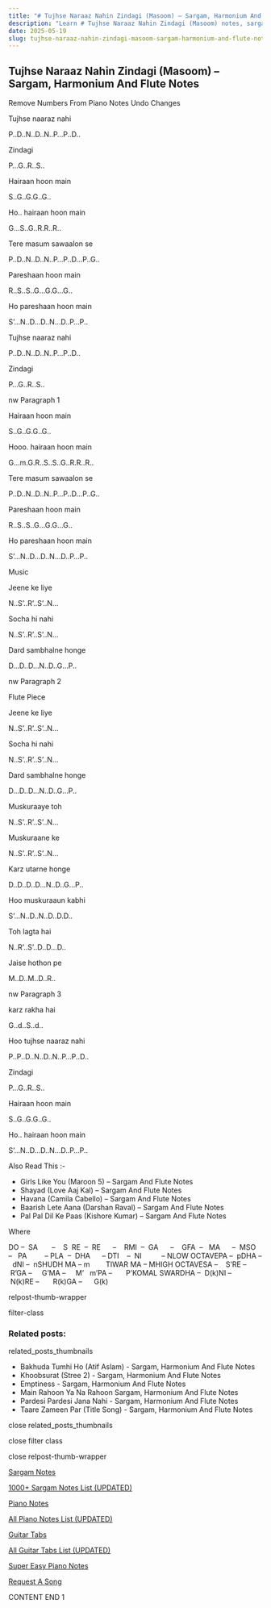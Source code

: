```yaml
---
title: "# Tujhse Naraaz Nahin Zindagi (Masoom) – Sargam, Harmonium And Flute Notes"
description: "Learn # Tujhse Naraaz Nahin Zindagi (Masoom) notes, sargam, harmonium notations and flute notes. Easy step-by-step tutorial for beginners."
date: 2025-05-19
slug: tujhse-naraaz-nahin-zindagi-masoom-sargam-harmonium-and-flute-notes
---
```


## Tujhse Naraaz Nahin Zindagi (Masoom) – Sargam, Harmonium And Flute Notes

Remove Numbers From Piano Notes
Undo Changes

Tujhse naaraz nahi

P..D..N..D..N..P…P..D..

Zindagi

P…G..R..S..

Hairaan hoon main

S..G..G.G..G..

Ho.. hairaan hoon main

G…S..G..R.R..R..

Tere masum sawaalon se

P..D..N..D..N..P…P..D…P..G..

Pareshaan hoon main

R..S..S..G…G.G…G..

Ho pareshaan hoon main

S’…N..D…D..N…D..P…P..

Tujhse naaraz nahi

P..D..N..D..N..P…P..D..

Zindagi

P…G..R..S..

nw Paragraph 1

Hairaan hoon main

S..G..G.G..G..

Hooo. hairaan hoon main

G…m.G.R..S..S..G..R.R..R..

Tere masum sawaalon se

P..D..N..D..N..P…P..D…P..G..

Pareshaan hoon main

R..S..S..G…G.G…G..

Ho pareshaan hoon main

S’…N..D…D..N…D..P…P..

Music

Jeene ke liye

N..S’..R’..S’..N…

Socha hi nahi

N..S’..R’..S’..N…

Dard sambhalne honge

D…D..D…N..D..G…P..

nw Paragraph 2

Flute Piece

Jeene ke liye

N..S’..R’..S’..N…

Socha hi nahi

N..S’..R’..S’..N…

Dard sambhalne honge

D…D..D…N..D..G…P..

Muskuraaye toh

N..S’..R’..S’..N…

Muskuraane ke

N..S’..R’..S’..N…

Karz utarne honge

D..D..D..D…N..D..G…P..

Hoo muskuraaun kabhi

S’…N..D..N..D..D.D..

Toh lagta hai

N..R’..S’..D..D…D..

Jaise hothon pe

M..D..M..D..R..

nw Paragraph 3

karz rakha hai

G..d..S..d..

Hoo tujhse naaraz nahi

P..P..D..N..D..N..P…P..D..

Zindagi

P…G..R..S..

Hairaan hoon main

S..G..G.G..G..

Ho.. hairaan hoon main

S’…N..D…D..N…D..P…P..

Also Read This :-

* Girls Like You (Maroon 5) – Sargam And Flute Notes
* Shayad (Love Aaj Kal) – Sargam And Flute Notes
* Havana (Camila Cabello) – Sargam And Flute Notes
* Baarish Lete Aana (Darshan Raval) – Sargam And Flute Notes
* Pal Pal Dil Ke Paas (Kishore Kumar) – Sargam And Flute Notes

Where

DO –  SA       –    S  RE  –  RE      –    RMI  –  GA      –    GFA  –   MA      –  MSO  –   PA         – PLA  –  DHA      – DTI    –  NI          – NLOW OCTAVEPA –  pDHA –  dNI –  nSHUDH MA – m        TIWAR MA – MHIGH OCTAVESA –    S’RE –     R’GA –     G’MA –     M’   m’PA –       P’KOMAL SWARDHA –  D(k)NI –       N(k)RE –       R(k)GA –      G(k)

relpost-thumb-wrapper

filter-class

### Related posts:

related_posts_thumbnails

* Bakhuda Tumhi Ho (Atif Aslam) - Sargam, Harmonium And Flute Notes
* Khoobsurat (Stree 2) - Sargam, Harmonium And Flute Notes
* Emptiness - Sargam, Harmonium And Flute Notes
* Main Rahoon Ya Na Rahoon Sargam, Harmonium And Flute Notes
* Pardesi Pardesi Jana Nahi - Sargam, Harmonium And Flute Notes
* Taare Zameen Par (Title Song) - Sargam, Harmonium And Flute Notes

close related_posts_thumbnails

close filter class

close relpost-thumb-wrapper

[Sargam Notes](https://www.notationsworld.com/sargam-notes.html)

[1000+ Sargam Notes List (UPDATED)](https://www.notationsworld.com/all-songs-list-sargam-notes.html)

[Piano Notes](https://www.notationsworld.com/piano-notes.html)

[All Piano Notes List (UPDATED)](https://www.notationsworld.com/all-songs-list-piano-notes.html)

[Guitar Tabs](https://www.notationsworld.com/guitar-tabs.html)

[All Guitar Tabs List (UPDATED)](https://www.notationsworld.com/all-songs-list-guitar-tabs.html)

[Super Easy Piano Notes](https://studywall.in/)

[Request A Song](https://www.notationsworld.com/request-a-song.html)

CONTENT END 1

